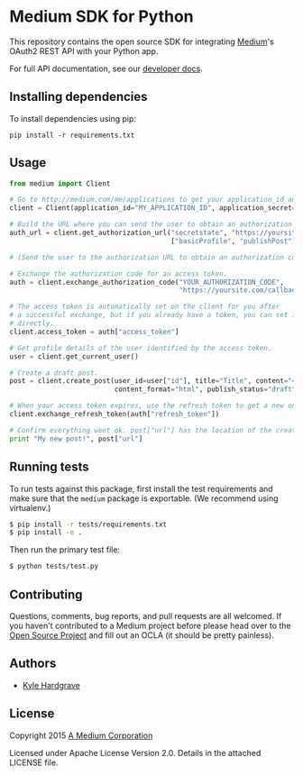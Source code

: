 # Medium SDK for Python

This repository contains the open source SDK for integrating
[Medium](https://medium.com/)'s OAuth2 REST API with your Python app.

For full API documentation, see our [developer docs](https://github.com/Medium/medium-api-docs).

## Installing dependencies

To install dependencies using pip:

```
pip install -r requirements.txt
```

## Usage

```python
from medium import Client

# Go to http://medium.com/me/applications to get your application_id and application_secret.
client = Client(application_id="MY_APPLICATION_ID", application_secret="MY_APPLICATION_SECRET")

# Build the URL where you can send the user to obtain an authorization code.
auth_url = client.get_authorization_url("secretstate", "https://yoursite.com/callback/medium",
                                        ["basicProfile", "publishPost"])

# (Send the user to the authorization URL to obtain an authorization code.)

# Exchange the authorization code for an access token.
auth = client.exchange_authorization_code("YOUR_AUTHORIZATION_CODE",
                                          "https://yoursite.com/callback/medium")

# The access token is automatically set on the client for you after
# a successful exchange, but if you already have a token, you can set it
# directly.
client.access_token = auth["access_token"]

# Get profile details of the user identified by the access token.
user = client.get_current_user()

# Create a draft post.
post = client.create_post(user_id=user["id"], title="Title", content="<h2>Title</h2><p>Content</p>",
                          content_format="html", publish_status="draft")

# When your access token expires, use the refresh token to get a new one.
client.exchange_refresh_token(auth["refresh_token"])

# Confirm everything went ok. post["url"] has the location of the created post.
print "My new post!", post["url"]
```

## Running tests

To run tests against this package, first install the test requirements and make
sure that the `medium` package is exportable. (We recommend using virtualenv.)

```bash
$ pip install -r tests/requirements.txt
$ pip install -e .
```

Then run the primary test file:

```bash
$ python tests/test.py
```

## Contributing

Questions, comments, bug reports, and pull requests are all welcomed. If you
haven't contributed to a Medium project before please head over to the [Open
Source Project](https://github.com/Medium/opensource#note-to-external-contributors)
and fill out an OCLA (it should be pretty painless).

## Authors

- [Kyle Hardgrave](https://github.com/kylehg)

## License

Copyright 2015 [A Medium Corporation](https://medium.com/)

Licensed under Apache License Version 2.0. Details in the attached LICENSE file.
